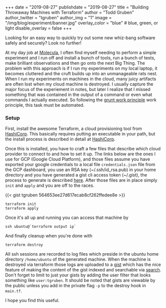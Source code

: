 +++
date = "2019-08-27"
publishdate = "2019-08-27"
title = "Building Throwaway Machines with Terraform"
author = "Todd Gruben"
author_twitter = "tgruben"
author_img = "1"
image = "/img/blog/experiment/banner.jpg"
overlay_color = "blue" # blue, green, or light
disable_overlay = false
+++

Looking for an easy way to quickly try out some new whiz-bang software safely and securely? Look no further!

<!--more-->

At my day job at [Molecula](https://www.molecula.com/), I often find myself needing to perform a simple experiment and I
run off and install a bunch of tools, run a bunch of tests, make brilliant
observations and then go onto the next Big Thing.  The problem with this approach is
if I run my experiments on my local laptop, it becomes cluttered and the cruft
builds up into an unmanageable rats nest.  When I run my experiments on
machines in the cloud, many juicy artifacts are often lost when my cloud machine
is destroyed.  I usually capture the major focus of the experiement in notes,
but later I realize that I missed something that was contained in the output of
a command or even what commands I actually executed.  So following the [grunt work principle](http://www.jasontconnell.com/comment/grunt-work-principle)
work principle, this task must be automated.

### Setup
First, install the awesome Terraform, a cloud provisioning tool from
[HashiCorp](https://www.hashicorp.com/). This basically requires putting an executable in your path, but the
install process is described in detail at [HashiCorp](https://learn.hashicorp.com/terraform/getting-started/install.html).

Once this is installed, you have to craft a few files that describe which cloud
provider to connect to and how to set it up.  The links below are the ones I use
for GCP (Google Cloud Platform), and those files assume you have exported your google
credentials to a local file `credentials.json` file from the GCP dashboard, you use an RSA key
(~/.ssh/id_rsa.pub) in your home directory and you have generated a gist cli access token (~/.gist), the process to generate is described [here](https://github.com/defunkt/gist). After those files are in place
simply `init` and `apply` and you are off to the races.

{{< gist tgruben 564653ee27d617ecab8cf262ffedee8e >}}

```
terraform init
terraform apply
```
Once it's all up and running you can access that machine by

```
ssh ubuntu@`terraform output ip`
```

And finally cleanup when you're done with

```
terraform destroy
```

All ssh sessions are recorded to log files which preside in the ubuntu home directory `/home/ubuntu` of the generated machine.  When the machine is destroyed via terraform those logs are uploaded to a [gist](https://gist.github.com) which has the nice feature of making the content of the gist indexed and searchable via [search](https://gist.github.com/search).  Don't forget to limit to just your gists by adding the user filter that looks something like `user:tgruben`.  It should be noted that gists are viewable by the public unless you add in the private flag `-p` to the destroy hook in `main.tf`.

I hope you find this useful.
